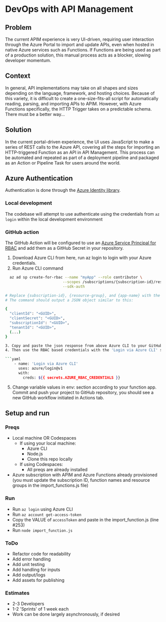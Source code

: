 # DevOps with API Management

## Problem
The current APIM experience is very UI-driven, requiring user interaction through the Azure Portal to import and update APIs, even when hosted in native Azure services such as Functions. If Functions are being used as part of a production solution, this manual process acts as a blocker, slowing developer momentum. 

## Context
In general, API implementations may take on all shapes and sizes depending on the language, framework, and hosting choices. Because of this variety, it is difficult to create a one-size-fits-all script for automatically reading, parsing, and importing APIs to APIM. However, with Azure Functions specifically, the HTTP Trigger takes on a predictable schema. There must be a better way...

## Solution
In the current portal-driven experience, the UI uses JavaScript to make a series of REST calls to the Azure API, covering all the steps for importing an HTTP-triggered Function as an API in API Management. This process can be automated and repeated as part of a deployment pipeline and packaged as an Action or Pipeline Task for users around the world. 

## Azure Authentication

Authentication is done through the [Azure Identity library](https://azure.github.io/azure-sdk-for-js/identity.html).

### Local development
The codebase will attempt to use authenticate using the credentials from ```az login``` within the local development environment

### GitHub action
The GitHub Action will be configured to use an [Azure Service Principal for RBAC](https://docs.microsoft.com/en-us/azure/role-based-access-control/overview) and add them as a GitHub Secret in your repository.

1. Download Azure CLI from here, run az login to login with your Azure credentials.
2. Run Azure CLI command

```bash
  az ad sp create-for-rbac --name "myApp" --role contributor \
                          --scopes /subscriptions/{subscription-id}/resourceGroups/{resource-group}/providers/Microsoft.Web/sites/{app-name} \
                          --sdk-auth

# Replace {subscription-id}, {resource-group}, and {app-name} with the names of your subscription, resource group, and Azure function app.
# The command should output a JSON object similar to this:

{
  "clientId": "<GUID>",
  "clientSecret": "<GUID>",
  "subscriptionId": "<GUID>",
  "tenantId": "<GUID>",
  (...)
}

3. Copy and paste the json response from above Azure CLI to your GitHub Repository > Settings > Secrets > Add a new secret > AZURE_RBAC_CREDENTIALS
4. Then use the RBAC based credentials with the 'Login via Azure CLI' step to authenticate using the service principal

```yaml
    - name: 'Login via Azure CLI'
      uses: azure/login@v1
      with:
        creds: ${{ secrets.AZURE_RBAC_CREDENTIALS }}
```

5. Change variable values in env: section according to your function app.
Commit and push your project to GitHub repository, you should see a new GitHub workflow initiated in Actions tab.

## Setup and run

### Preqs
- Local machine OR Codespaces
  - If using your local machine:
    - Azure CLI
    - Node.js
    - Clone this repo locally
  - If using Codespaces:
    - All preqs are already installed
- Azure subscription with APIM and Azure Functions already provisioned (you must update the subscription ID, function names and resource groups in the import_functions.js file)

### Run

- Run `az login` using Azure CLI
- Run `az account get-access-token`
- Copy the VALUE of `accessToken` and paste in the import_function.js (line #253)
- Run `node import_function.js`

### ToDo
 - Refactor code for readability
- Add error handling
- Add unit testing
- Add handling for inputs
- Add output/logs
- Add assets for publishing

### Estimates
- 2-3 Developers
- 1-2 'Sprints' of 1 week each
- Work can be done largely asynchronously, if desired
